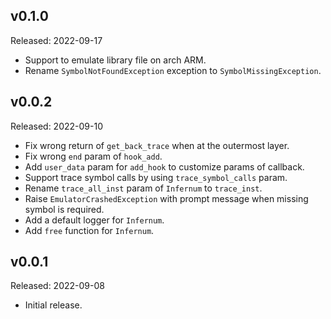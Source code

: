 ## v0.1.0

Released: 2022-09-17

- Support to emulate library file on arch ARM.
- Rename ``SymbolNotFoundException`` exception to ``SymbolMissingException``.

## v0.0.2

Released: 2022-09-10

- Fix wrong return of ``get_back_trace`` when at the outermost layer.
- Fix wrong ``end`` param of ``hook_add``.
- Add ``user_data`` param for ``add_hook`` to customize params of callback.
- Support trace symbol calls by using ``trace_symbol_calls`` param.
- Rename ``trace_all_inst`` param of ``Infernum`` to ``trace_inst``.
- Raise ``EmulatorCrashedException`` with prompt message when missing symbol is required.
- Add a default logger for ``Infernum``.
- Add ``free`` function for ``Infernum``.

## v0.0.1

Released: 2022-09-08

- Initial release.

